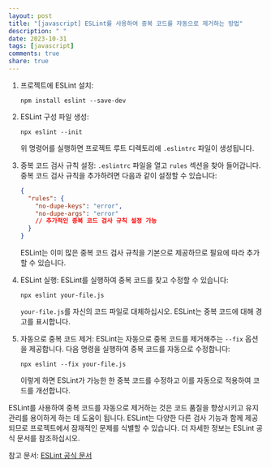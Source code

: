 ```yaml
---
layout: post
title: "[javascript] ESLint를 사용하여 중복 코드를 자동으로 제거하는 방법"
description: " "
date: 2023-10-31
tags: [javascript]
comments: true
share: true
---
```


1. 프로젝트에 ESLint 설치:
   ```
   npm install eslint --save-dev
   ```

2. ESLint 구성 파일 생성:
   ```
   npx eslint --init
   ```

   위 명령어를 실행하면 프로젝트 루트 디렉토리에 `.eslintrc` 파일이 생성됩니다.

3. 중복 코드 검사 규칙 설정:
   `.eslintrc` 파일을 열고 `rules` 섹션을 찾아 들어갑니다. 중복 코드 검사 규칙을 추가하려면 다음과 같이 설정할 수 있습니다:
   ```json
   {
     "rules": {
       "no-dupe-keys": "error",
       "no-dupe-args": "error"
       // 추가적인 중복 코드 검사 규칙 설정 가능
     }
   }
   ```
   ESLint는 이미 많은 중복 코드 검사 규칙을 기본으로 제공하므로 필요에 따라 추가할 수 있습니다.

4. ESLint 실행:
   ESLint를 실행하여 중복 코드를 찾고 수정할 수 있습니다:
   ```
   npx eslint your-file.js
   ```

   `your-file.js`를 자신의 코드 파일로 대체하십시오. ESLint는 중복 코드에 대해 경고를 표시합니다.

5. 자동으로 중복 코드 제거:
   ESLint는 자동으로 중복 코드를 제거해주는 `--fix` 옵션을 제공합니다. 다음 명령을 실행하여 중복 코드를 자동으로 수정합니다:
   ```
   npx eslint --fix your-file.js
   ```

   이렇게 하면 ESLint가 가능한 한 중복 코드를 수정하고 이를 자동으로 적용하여 코드를 개선합니다.

ESLint를 사용하여 중복 코드를 자동으로 제거하는 것은 코드 품질을 향상시키고 유지 관리를 용이하게 하는 데 도움이 됩니다. ESLint는 다양한 다른 검사 기능과 함께 제공되므로 프로젝트에서 잠재적인 문제를 식별할 수 있습니다. 더 자세한 정보는 ESLint 공식 문서를 참조하십시오.

참고 문서: [ESLint 공식 문서](https://eslint.org/docs/user-guide/getting-started)